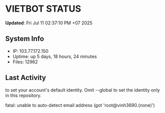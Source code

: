 # VIETBOT STATUS
**Updated**: Fri Jul 11 02:37:10 PM +07 2025

## System Info
- IP: 103.77.172.150
- Uptime: up 5 days, 18 hours, 24 minutes
- Files: 12962

## Last Activity

to set your account's default identity.
Omit --global to set the identity only in this repository.

fatal: unable to auto-detect email address (got 'root@vinh3690.(none)')
